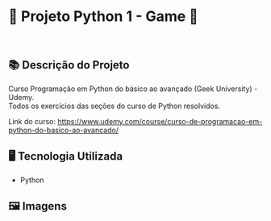 # 🐍 Projeto Python 1 - Game 🚀
<br>

## 📚 Descrição do Projeto
Curso Programação em Python do básico ao avançado (Geek University) - Udemy.
<br>Todos os exercícios das seções do curso de Python resolvidos.

Link do curso: https://www.udemy.com/course/curso-de-programacao-em-python-do-basico-ao-avancado/


## 🖥️ Tecnologia Utilizada
- Python

## 🖼️ Imagens
